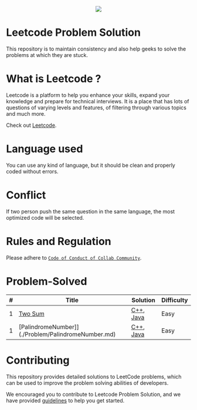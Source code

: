 <div align="center">
 <img src="https://img.shields.io/badge/contributions-welcome-blue">
</div>
 
# Leetcode Problem Solution
This repository is to maintain consistency and also help geeks to solve the problems at which they are stuck.

# What is Leetcode ?
Leetcode is a platform to help you enhance your skills, expand your knowledge and prepare for technical interviews. It is a place that has lots of questions of varying levels and features, of filtering through various topics and much more.

Check out [Leetcode](https://leetcode.com).

# Language used
You can use any kind of language, but it should be clean and properly coded without errors.

# Conflict
If two person push the same question in the same language, the most optimized code will be selected.

# Rules and Regulation 
Please adhere to  [`Code of Conduct of Collab Community`](https://github.com/collab-community/.github/blob/main/.github/CODE_OF_CONDUCT.md).


# Problem-Solved 
| # | Title | Solution | Difficulty |
|---| ----- | -------- | ---------- |
|1|[Two Sum](./Problem/Twosum.md) | [C++](./Solution/cpp/TwoSum.cpp), [Java](./Solution/java/Twosum.java)|Easy|
|1|[PalindromeNumber]](./Problem/PalindromeNumber.md) | [C++](./Solution/cpp/PalindromeNumber.cpp), [Java]()|Easy|

# Contributing
This repository provides detailed solutions to LeetCode problems, which can be used to improve the problem solving abilities of developers.

We encouraged you to contribute to Leetcode Problem Solution, and we have provided [guidelines](CONTRIBUTING.md) to help you get started.
